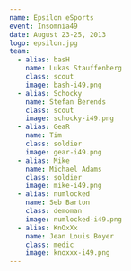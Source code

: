 ```yaml
---
name: Epsilon eSports
event: Insomnia49
date: August 23-25, 2013
logo: epsilon.jpg
team:
  - alias: basH
    name: Lukas Stauffenberg
    class: scout
    image: bash-i49.png
  - alias: Schocky
    name: Stefan Berends
    class: scout
    image: schocky-i49.png
  - alias: GeaR
    name: Tim
    class: soldier
    image: gear-i49.png
  - alias: Mike
    name: Michael Adams
    class: soldier
    image: mike-i49.png
  - alias: numlocked
    name: Seb Barton
    class: demoman
    image: numlocked-i49.png
  - alias: KnOxXx
    name: Jean Louis Boyer
    class: medic
    image: knoxxx-i49.png
---
```

